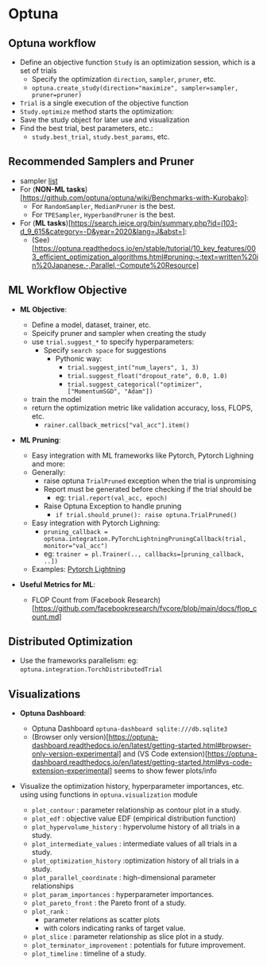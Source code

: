 # Optuna

## Optuna workflow

- Define an objective function `Study` is an optimization session, which is a set of trials
  - Specify the optimization `direction`, `sampler`, `pruner`, etc.
  - `optuna.create_study(direction="maximize", sampler=sampler, pruner=pruner)`
- `Trial` is a single execution of the objective function
- `Study.optimize` method starts the optimization:
- Save the study object for later use and visualization
- Find the best trial, best parameters, etc.:
  - `study.best_trial`, `study.best_params`, etc.

## Recommended Samplers and Pruner

- sampler [list](https://optuna.readthedocs.io/en/stable/reference/samplers/index.html)
- For (**NON-ML tasks**)[https://github.com/optuna/optuna/wiki/Benchmarks-with-Kurobako]:
  - For `RandomSampler`, `MedianPruner` is the best.
  - For `TPESampler`, `HyperbandPruner` is the best.
- For (**ML tasks**)[https://search.ieice.org/bin/summary.php?id=j103-d_9_615&category=-D&year=2020&lang=J&abst=]:
  - (See)[https://optuna.readthedocs.io/en/stable/tutorial/10_key_features/003_efficient_optimization_algorithms.html#pruning:~:text=written%20in%20Japanese.-,Parallel,-Compute%20Resource]

## ML Workflow Objective

- **ML Objective**:

  - Define a model, dataset, trainer, etc.
  - Speicify pruner and sampler when creating the study
  - use `trial.suggest_*` to specify hyperparameters:
    - Specify `search space` for suggestions
      - Pythonic way:
        - `trial.suggest_int("num_layers", 1, 3)`
        - `trial.suggest_float("dropout_rate", 0.0, 1.0)`
        - `trial.suggest_categorical("optimizer", ["MomentumSGD", "Adam"])`
  - train the model
  - return the optimization metric like validation accuracy, loss, FLOPS, etc.
    - `rainer.callback_metrics["val_acc"].item()`

- **ML Pruning**:

  - Easy integration with ML frameworks like Pytorch, Pytorch Lighning and more:
  - Generally:
    - raise optuna `TrialPruned` exception when the trial is unpromising
    - Report must be generated before checking if the trial should be
      - eg: `trial.report(val_acc, epoch)`
    - Raise Optuna Exception to handle pruning
      - `if trial.should_prune(): raise optuna.TrialPruned()`
  - Easy integration with Pytorch Lighning:
    - `pruning_callback = optuna.integration.PyTorchLightningPruningCallback(trial, monitor="val_acc")`
    - eg: `trainer = pl.Trainer(.., callbacks=[pruning_callback, ..])`
  - Examples: [Pytorch Lightning](https://github.com/optuna/optuna-examples/tree/main/pytorch)

- **Useful Metrics for ML**:
  - FLOP Count from (Facebook Research)[https://github.com/facebookresearch/fvcore/blob/main/docs/flop_count.md]

## Distributed Optimization

- Use the frameworks parallelism: eg: `optuna.integration.TorchDistributedTrial`

## Visualizations

- **Optuna Dashboard**:

  - Optuna Dashboard `optuna-dashboard sqlite:///db.sqlite3`
  - (Browser only version)[https://optuna-dashboard.readthedocs.io/en/latest/getting-started.html#browser-only-version-experimental] and (VS Code extension)[https://optuna-dashboard.readthedocs.io/en/latest/getting-started.html#vs-code-extension-experimental] seems to show fewer plots/info

- Visualize the optimization history, hyperparameter importances, etc. using
  using functions in `optuna.visualization` module
  - `plot_contour` : parameter relationship as contour plot in a study.
  - `plot_edf` : objective value EDF (empirical distribution function)
  - `plot_hypervolume_history` : hypervolume history of all trials in a study.
  - `plot_intermediate_values` : intermediate values of all trials in a study.
  - `plot_optimization_history` :optimization history of all trials in a study.
  - `plot_parallel_coordinate` : high-dimensional parameter relationships
  - `plot_param_importances` : hyperparameter importances.
  - `plot_pareto_front` : the Pareto front of a study.
  - `plot_rank` :
    - parameter relations as scatter plots
    - with colors indicating ranks of target value.
  - `plot_slice` : parameter relationship as slice plot in a study.
  - `plot_terminator_improvement` : potentials for future improvement.
  - `plot_timeline` : timeline of a study.
